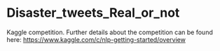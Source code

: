 # Disaster_tweets_Real_or_not
Kaggle competition. Further details about the competition can be found here: https://www.kaggle.com/c/nlp-getting-started/overview
